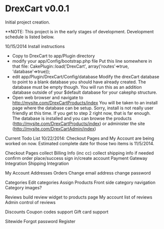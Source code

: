 <h1>DrexCart v0.0.1</h1>

Initial project creation.

**NOTE: This project is in the early stages of development. Development schedule is listed below.


10/15/2014
Install instructions
* Copy to DrexCart to app/Plugin directory
* modify your app/Config/bootstrap.php file
	Put this line somewhere in that file:  CakePlugin::load('DrexCart', array('routes'=>true, 'database'=>true));
* edit app/Plugin/DrexCart/Config/database 
	Modify the drexCart database to point to a blank database you should have already created. The database must be empty though. You will run this as an addition database outside of your $default database for your cakephp structure.
* Open web browser and navigate to http://mysite.com/DrexCartProducts/index  You will be taken to an install page where the database
	can be setup. Sorry, install is not really user friendly at this time. If you get to step 2 right now, that is far enough. The database is installed and you 
	can browse the products (http://mysite.com/DrexCartProducts/index) or administer the site (http://mysite.com/DrexCartAdmin/index)
	
	
	

	
Current Todo List 10/22/2014:
Checkout Pages and My Account are being worked on now. Estimated complete date for those two items is 11/5/2014.



Checkout Pages
	collect Billing Info (inc cc)
	collect shipping info if needed
	confirm order
	place/success
	sign in/create account
	Payment Gateway Integration
	Shipping Integration

My Account
	Addresses
	Orders
	Change email address
	change password

Categories
	Edit categories
	Assign Products
	Front side category navigation
	Category images?

Reviews
	build review widget to products page
	My account list of reviews
	Admin control of reviews

Discounts
	Coupon codes support
	Gift card support


Sitewide
	Forgot password
	Register

